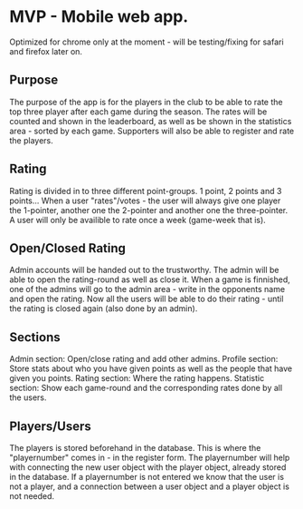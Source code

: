 # MVP - Mobile web app.

Optimized for chrome only at the moment - will be testing/fixing for safari and firefox later on.

## Purpose
The purpose of the app is for the players in the club to be able to rate the top three player after each game during the season.
The rates will be counted and shown in the leaderboard, as well as be shown in the statistics area - sorted by each game.
Supporters will also be able to register and rate the players.

## Rating
Rating is divided in to three different point-groups.
1 point, 2 points and 3 points...
When a user "rates"/votes - the user will always give one player the 1-pointer, another one the 2-pointer and another one the three-pointer.
A user will only be availible to rate once a week (game-week that is).

## Open/Closed Rating
Admin accounts will be handed out to the trustworthy. The admin will be able to open the rating-round as well as close it.
When a game is finnished, one of the admins will go to the admin area - write in the opponents name and open the rating.
Now all the users will be able to do their rating - until the rating is closed again (also done by an admin).

## Sections
Admin section: Open/close rating and add other admins.
Profile section: Store stats about who you have given points as well as the people that have given you points.
Rating section: Where the rating happens.
Statistic section: Show each game-round and the corresponding rates done by all the users.

## Players/Users
The players is stored beforehand in the database.
This is where the "playernumber" comes in - in the register form. The playernumber will help with connecting
the new user object with the player object, already stored in the database.
If a playernumber is not entered we know that the user is not a player, and a connection between a user object
and a player object is not needed.
